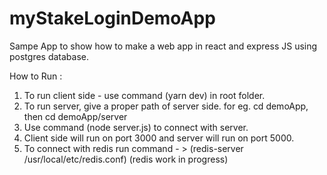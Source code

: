 # myStakeLoginDemoApp 
Sampe App to show how to make a web app in react and express JS using postgres database.

How to Run : 

1. To run client side - use command (yarn dev) in root folder.
2. To run server, give a proper path of server side. for eg. cd demoApp, then cd demoApp/server
3. Use command (node server.js) to connect with server.
4. Client side will run on port 3000 and server will run on port 5000.
5. To connect with redis run command - > (redis-server /usr/local/etc/redis.conf) (redis work in progress)
